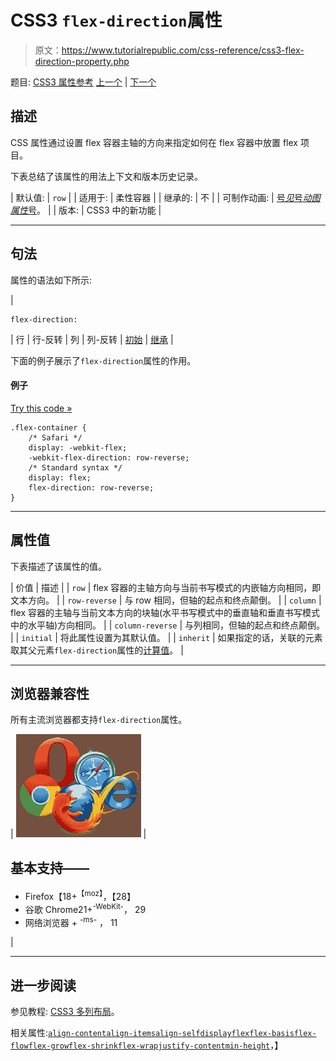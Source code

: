 # CSS3 `flex-direction`属性

> 原文：<https://www.tutorialrepublic.com/css-reference/css3-flex-direction-property.php>

题目: [CSS3 属性参考](css3-properties.php) [上一个](css3-flex-basis-property.php) | [下一个](css3-flex-flow-property.php)

## 描述

CSS 属性通过设置 flex 容器主轴的方向来指定如何在 flex 容器中放置 flex 项目。

下表总结了该属性的用法上下文和版本历史记录。

| 默认值: | `row` |
| 适用于: | 柔性容器 |
| 继承的: | 不 |
| 可制作动画: | [号*见*号*动图属性*号](css-animatable-properties.php)。 |
| 版本: | CSS3 中的新功能 |

* * *

## 句法

属性的语法如下所示:

| 

```
flex-direction: 
```

 | 行 &#124; 行-反转 &#124; 列 &#124; 列-反转 &#124; [初始](../definitions.php#initial) &#124; [继承](../definitions.php#inherit) |

下面的例子展示了`flex-direction`属性的作用。

#### 例子

[Try this code »](../codelab.php?topic=css3&file=flex-direction-property "Try this code using online Editor")

```
.flex-container {
    /* Safari */
    display: -webkit-flex;
    -webkit-flex-direction: row-reverse;
    /* Standard syntax */
    display: flex;
    flex-direction: row-reverse;    
}
```

* * *

## 属性值

下表描述了该属性的值。

| 价值 | 描述 |
| `row` | flex 容器的主轴方向与当前书写模式的内嵌轴方向相同，即文本方向。 |
| `row-reverse` | 与 row 相同，但轴的起点和终点颠倒。 |
| `column` | flex 容器的主轴与当前文本方向的块轴(水平书写模式中的垂直轴和垂直书写模式中的水平轴)方向相同。 |
| `column-reverse` | 与列相同，但轴的起点和终点颠倒。 |
| `initial` | 将此属性设置为其默认值。 |
| `inherit` | 如果指定的话，关联的元素取其父元素`flex-direction`属性的[计算值](../definitions.php#computed-value)。 |

* * *

## 浏览器兼容性

所有主流浏览器都支持`flex-direction`属性。

| ![Browsers Icon](img/e9331123c77668c1832e541c2fca1002.png) | 

## 基本支持——

*   Firefox【18+<sup class="badge">【moz】</sup>，【28】
*   谷歌 Chrome21+<sup class="badge">-WebKit-</sup>， 29
*   网络浏览器 + <sup class="badge">-ms-</sup> ， 11

 |

* * *

## 进一步阅读

参见教程: [CSS3 多列布局](../css-tutorial/css3-multi-column-layouts.php)。

相关属性:[`align-content`](css3-align-content-property.php)[`align-items`](css3-align-items-property.php)[`align-self`](css3-align-self-property.php)[`display`](css-display-property.php)[`flex`](css3-flex-property.php)[`flex-basis`](css3-flex-basis-property.php)[`flex-flow`](css3-flex-flow-property.php)[`flex-grow`](css3-flex-grow-property.php)[`flex-shrink`](css3-flex-shrink-property.php)[`flex-wrap`](css3-flex-wrap-property.php)[`justify-content`](css3-justify-content-property.php)[`min-height`](css-min-height-property.php)，】